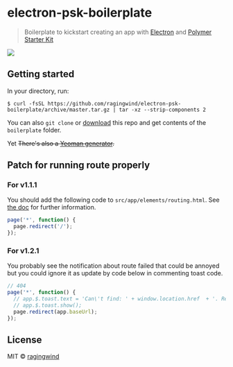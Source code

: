 # electron-psk-boilerplate

> Boilerplate to kickstart creating an app with [Electron](https://github.com/atom/electron) and [Polymer Starter Kit](https://github.com/PolymerElements/polymer-starter-kit)

![](https://cloud.githubusercontent.com/assets/124117/11257732/f85b91d6-8e96-11e5-8d9d-45fd65968d4b.png)

## Getting started

In your directory, run:

```
$ curl -fsSL https://github.com/ragingwind/electron-psk-boilerplate/archive/master.tar.gz | tar -xz --strip-components 2
```

You can also `git clone` or [download](https://github.com/ragingwind/electron-psk-boilerplate/archive/master.zip) this repo and get contents of the `boilerplate` folder.

Yet ~~There's also a [Yeoman generator](https://github.com/ragingwind/generator-electron).~~


## Patch for running route properly

### For v1.1.1

You should add the following code to `src/app/elements/routing.html`. See [the doc](https://github.com/PolymerElements/polymer-starter-kit/blob/master/docs/chrome-dev-editor.md) for further information.

```js
page('*', function() {
  page.redirect('/');
});
```

### For v1.2.1

You probably see the notification about route failed that could be annoyed but you could ignore it as update by code below in commenting toast code.

```js
// 404
page('*', function() {
  // app.$.toast.text = 'Can\'t find: ' + window.location.href  + '. Redirected you to Home Page';
  // app.$.toast.show();
  page.redirect(app.baseUrl);
});
```

## License

MIT © [ragingwind](http://ragingwind.me)
